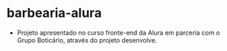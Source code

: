 # barbearia-alura

- Projeto apresentado no curso fronte-end da Alura em parceria com o Grupo Boticário, através do projeto desenvolve.
